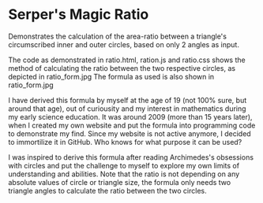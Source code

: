 # Serper's Magic Ratio
Demonstrates the calculation of the area-ratio between a triangle's circumscribed inner and outer circles, based on only 2 angles as input.

The code as demonstrated in ratio.html, ration.js and ratio.css shows the method of calculating the ratio between the two respective circles, as depicted in ratio_form.jpg
The formula as used is also shown in ratio_form.jpg

I have derived this formula by myself at the age of 19 (not 100% sure, but around that age), out of curiousity and my interest in mathematics during my early science education. It was around 2009 (more than 15 years later), when I created my own website and put the formula into programming code to demonstrate my find. Since my website is not active anymore, I decided to immortilize it in GitHub. Who knows for what purpose it can be used?

I was inspired to derive this formula after reading Archimedes's obsessions with circles and put the challenge to myself to explore my own limits of understanding and abilities. Note that the ratio is not depending on any absolute values of circle or triangle size, the formula only needs two triangle angles to calculate the ratio between the two circles.
